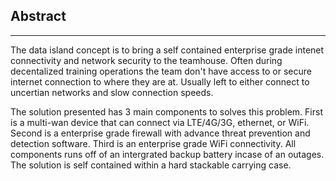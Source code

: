 ## Abstract
* * *
The data island concept is to bring a self contained enterprise grade intenet connectivity and network security to the teamhouse. Often during decentalized training operations the team don't have access to or secure internet connection to where they are at. Usually left to either connect to uncertian networks and slow connection speeds. 

The solution presented has 3 main components to solves this problem. First is a multi-wan device that can connect via LTE/4G/3G, ethernet, or WiFi. Second is a enterprise grade firewall with advance threat prevention and detection software. Third is an enterprise grade WiFi connectivity. All components runs off of an intergrated backup battery incase of an outages. The solution is self contained within a hard stackable carrying case.